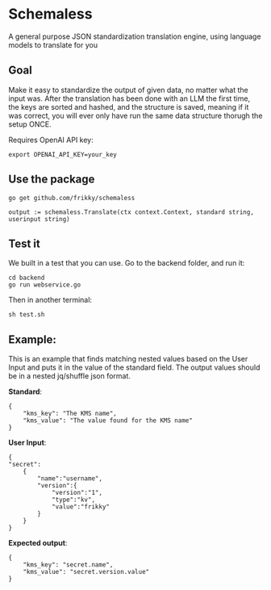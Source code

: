 # Schemaless
A general purpose JSON standardization translation engine, using language models to translate for you

## Goal
Make it easy to standardize the output of given data, no matter what the input was. After the translation has been done with an LLM the first time, the keys are sorted and hashed, and the structure is saved, meaning if it was correct, you will ever only have run the same data structure thorugh the setup ONCE. 

Requires OpenAI API key:
```
export OPENAI_API_KEY=your_key
```

## Use the package
```
go get github.com/frikky/schemaless
```

```
output := schemaless.Translate(ctx context.Context, standard string, userinput string) 
```

## Test it
We built in a test that you can use. Go to the backend folder, and run it:
```
cd backend
go run webservice.go
```

Then in another terminal:
```
sh test.sh
```

## Example:
This is an example that finds matching nested values based on the User Input and puts it in the value of the standard field. The output values should be in a nested jq/shuffle json format.

**Standard**:
```
{
	"kms_key": "The KMS name",
	"kms_value": "The value found for the KMS name"
}
```

**User Input**:
```
{
"secret":
	{
		"name":"username",
		"version":{
			"version":"1",
			"type":"kv",
			"value":"frikky"
		}
	}
}
```

**Expected output**: 
```
{
	"kms_key": "secret.name",
	"kms_value": "secret.version.value"
}
```

